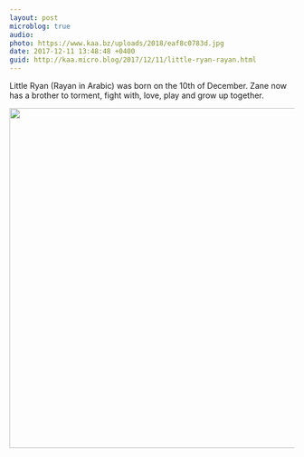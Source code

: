 ```yaml
---
layout: post
microblog: true
audio: 
photo: https://www.kaa.bz/uploads/2018/eaf8c0783d.jpg
date: 2017-12-11 13:48:48 +0400
guid: http://kaa.micro.blog/2017/12/11/little-ryan-rayan.html
---
```

Little Ryan (Rayan in Arabic) was born on the 10th of December. Zane now has a brother to torment, fight with, love, play and grow up together.

<img src="https://www.kaa.bz/uploads/2018/eaf8c0783d.jpg" width="600" height="600" />
